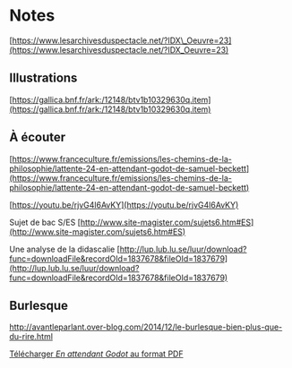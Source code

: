 # Notes

[https://www.lesarchivesduspectacle.net/?IDX\_Oeuvre=23](https://www.lesarchivesduspectacle.net/?IDX_Oeuvre=23)

## Illustrations
[https://gallica.bnf.fr/ark:/12148/btv1b10329630q.item](https://gallica.bnf.fr/ark:/12148/btv1b10329630q.item)

## À écouter
[https://www.franceculture.fr/emissions/les-chemins-de-la-philosophie/lattente-24-en-attendant-godot-de-samuel-beckett](https://www.franceculture.fr/emissions/les-chemins-de-la-philosophie/lattente-24-en-attendant-godot-de-samuel-beckett)

[https://youtu.be/rjvG4l6AvKY](https://youtu.be/rjvG4l6AvKY)

Sujet de bac S/ES
[http://www.site-magister.com/sujets6.htm#ES](http://www.site-magister.com/sujets6.htm#ES)

Une analyse de la didascalie [http://lup.lub.lu.se/luur/download?func=downloadFile&recordOId=1837678&fileOId=1837679](http://lup.lub.lu.se/luur/download?func=downloadFile&recordOId=1837678&fileOId=1837679)

## Burlesque
http://avantleparlant.over-blog.com/2014/12/le-burlesque-bien-plus-que-du-rire.html

[Télécharger *En attendant Godot* au format PDF](https://monoskop.org/images/f/f5/Beckett_Samuel_En_attendant_Godot_1957.pdf)
